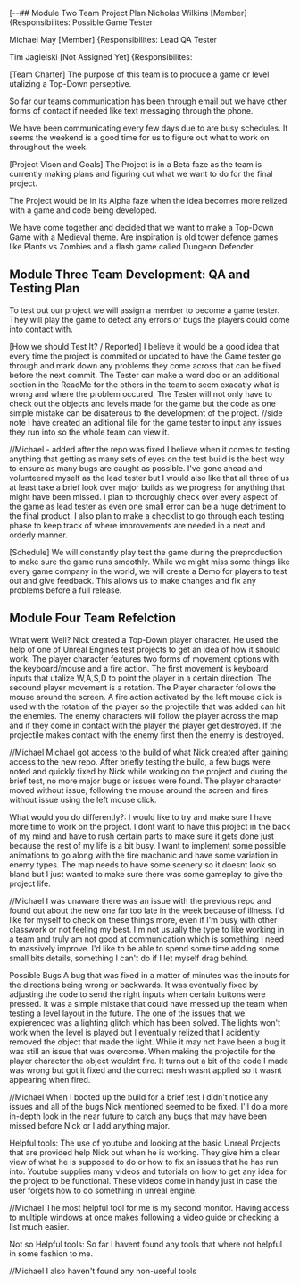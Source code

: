 [--## Module Two Team Project Plan
Nicholas Wilkins [Member] {Responsibilites: Possible Game Tester

Michael May [Member] {Responsibilites: Lead QA Tester

Tim Jagielski [Not Assigned Yet] {Responsibilites:

[Team Charter]
The purpose of this team is to produce a game or level utalizing a Top-Down perseptive. 

So far our teams communication has been through email but we have other forms of contact if needed like text messaging through the phone.

We have been communicating every few days due to are busy schedules. It seems the weekend is a good time for us to figure out what to work on throughout the week.

[Project Vison and Goals]
The Project is in a Beta faze as the team is currently making plans and figuring out what we want to do for the final project.

The Project would be in its Alpha faze when the idea becomes more relized with a game and code being developed.

We have come together and decided that we want to make a Top-Down Game with a Medieval theme. Are inspiration is old tower defence games like Plants vs Zombies and a flash game called Dungeon Defender.

## Module Three Team Development: QA and Testing Plan
To test out our project we will assign a member to become a game tester. They will play the game to detect any errors or bugs the players could come into contact with. 

[How we should Test It? / Reported]
I believe it would be a good idea that every time the project is commited or updated to have the Game tester go through and mark down any problems they come across that can be fixed before the next commit. The Tester can make a word doc or an additional section in the ReadMe for the others in the team to seem exacatly what is wrong and where the problem occured. The Tester will not only have to check out the objects and levels made for the game but the code as one simple mistake can be disaterous to the development of the project.
//side note I have created an aditional file for the game tester to input any issues they run into so the whole team can view it.

//Michael - added after the repo was fixed
I believe when it comes to testing anything that getting as many sets of eyes on the test build is the best way to ensure as many bugs are caught as possible. I've gone ahead and volunteered myself as the lead tester but I would also like that all three of us at least take a brief look over major builds as we progress for anything that might have been missed. I plan to thoroughly check over every aspect of the game as lead tester as even one small error can be a huge detriment to the final product. I also plan to make a checklist to go through each testing phase to keep track of where improvements are needed in a neat and orderly manner.

[Schedule]
We will constantly play test the game during the preproduction to make sure the game runs smoothly. While we might miss some things like every game company in the world, we will create a Demo for players to test out and give feedback. This allows us to make changes and fix any problems before a full release. 

## Module Four Team Refelction

What went Well?
Nick created a Top-Down player character. He used the help of one of Unreal Engines test projects to get an idea of how it should work. The player character features two forms of movement options with the keyboard/mouse and a fire action. The first movement is keyboard inputs that utalize W,A,S,D to point the player in a certain direction. The secound player movement is a rotation. The Player character follows the mouse around the screen. A fire action activated by the left mouse click is used with the rotation of the player so the projectile that was added can hit the enemies. The enemy characters will follow the player across the map and if they come in contact with the player the player get destroyed. If the projectile makes contact with the enemy first then the enemy is destroyed.

//Michael
Michael got access to the build of what Nick created after gaining access to the new repo. After briefly testing the build, a few bugs were noted and quickly fixed by Nick while working on the project and during the brief test, no more major bugs or issues were found. The player character moved without issue, following the mouse around the screen and fires without issue using the left mouse click. 

What would you do differently?:
I would like to try and make sure I have more time to work on the project. I dont want to have this project in the back of my mind and have to rush certain parts to make sure it gets done just because the rest of my life is a bit busy. I want to implement some possible animations to go along with the fire machanic and have some variation in enemy types. The map needs to have some scenery so it doesnt look so bland but I just wanted to make sure there was some gameplay to give the project life.

//Michael
I was unaware there was an issue with the previous repo and found out about the new one far too late in the week because of illness. I'd like for myself to check on these things more, even if I'm busy with other classwork or not feeling my best. I'm not usually the type to like working in a team and truly am not good at communication which is something I need to massively improve. I'd like to be able to spend some time adding some small bits details, something I can't do if I let myself drag behind.

Possible Bugs
A bug that was fixed in a matter of minutes was the inputs for the directions being wrong or backwards. It was eventually fixed by adjusting the code to send the right inputs when certain buttons were pressed. It was a simple mistake that could have messed up the team when testing a level layout in the future.
The one of the issues that we expierenced was a lighting glitch which has been solved. The lights won't work when the level is played but I eventually relized that I acidently removed the object that made the light. While it may not have been a bug it was still an issue that was overcome.
When making the projectile for the player character the object wouldnt fire. It turns out a bit of the code I made was wrong but got it fixed and the correct mesh wasnt applied so it wasnt appearing when fired.

//Michael
When I booted up the build for a brief test I didn't notice any issues and all of the bugs Nick mentioned seemed to be fixed. I'll do a more in-depth look in the near future to catch any bugs that may have been missed before Nick or I add anything major.

Helpful tools:
The use of youtube and looking at the basic Unreal Projects that are provided help Nick out when he is working. They give him a clear view of what he is supposed to do or how to fix an issues that he has run into. Youtube supplies many videos and tutorials on how to get any idea for the project to be functional. These videos come in handy just in case the user forgets how to do something in unreal engine. 

//Michael
The most helpful tool for me is my second monitor. Having access to multiple windows at once makes following a video guide or checking a list much easier.

Not so Helpful tools:
So far I havent found any tools that where not helpful in some fashion to me. 

//Michael
I also haven't found any non-useful tools
